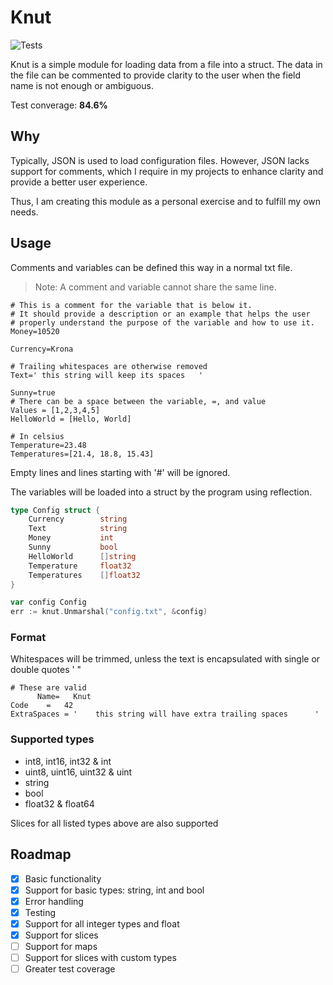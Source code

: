 # Knut

![Tests](https://github.com/CarlFlo/knut/actions/workflows/go.yml/badge.svg)

Knut is a simple module for loading data from a file into a struct.
The data in the file can be commented to provide clarity to the user when the field name is not enough or ambiguous.

Test converage: **84.6%**

## Why
Typically, JSON is used to load configuration files. However, JSON lacks support for comments, which I require in my projects to enhance clarity and provide a better user experience. 

Thus, I am creating this module as a personal exercise and to fulfill my own needs.

## Usage

Comments and variables can be defined this way in a normal txt file.
> Note: A comment and variable cannot share the same line.
```
# This is a comment for the variable that is below it.
# It should provide a description or an example that helps the user
# properly understand the purpose of the variable and how to use it.
Money=10520

Currency=Krona

# Trailing whitespaces are otherwise removed
Text=' this string will keep its spaces   '

Sunny=true
# There can be a space between the variable, =, and value
Values = [1,2,3,4,5]
HelloWorld = [Hello, World]

# In celsius
Temperature=23.48
Temperatures=[21.4, 18.8, 15.43]
```

Empty lines and lines starting with '#' will be ignored.

The variables will be loaded into a struct by the program using reflection.

```go
type Config struct {
    Currency        string
    Text            string
    Money           int
    Sunny           bool
    HelloWorld      []string
    Temperature     float32
    Temperatures    []float32
}

var config Config
err := knut.Unmarshal("config.txt", &config)
```

### Format

Whitespaces will be trimmed, unless the text is encapsulated with single or double quotes ' "

```
# These are valid
      Name=   Knut   
Code    =   42   
ExtraSpaces = '    this string will have extra trailing spaces      '
```

### Supported types
- int8, int16, int32 & int
- uint8, uint16, uint32 & uint
- string
- bool
- float32 & float64

Slices for all listed types above are also supported

## Roadmap
- [X] Basic functionality
- [X] Support for basic types: string, int and bool
- [X] Error handling
- [X] Testing
- [X] Support for all integer types and float
- [X] Support for slices
- [ ] Support for maps
- [ ] Support for slices with custom types
- [ ] Greater test coverage
